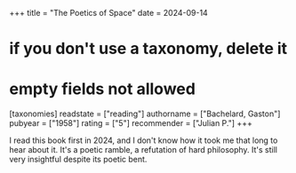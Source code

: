 +++
title = "The Poetics of Space"
date = 2024-09-14
# if you don't use a taxonomy, delete it
# empty fields not allowed
[taxonomies]
  readstate = ["reading"]
  authorname = ["Bachelard, Gaston"]
  pubyear = ["1958"]
  rating = ["5"]
  recommender = ["Julian P."]
+++

I read this book first in 2024, and I don't know how it took me that long to hear about it. It's a poetic ramble, a refutation of hard philosophy. It's still very insightful despite its poetic bent.